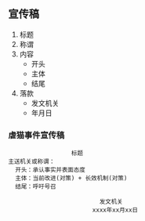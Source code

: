 ## 宣传稿
1. 标题
2. 称谓
3. 内容
    - 开头
    - 主体
    - 结尾
4. 落款
    - 发文机关
    - 年月日
### 虐猫事件宣传稿
```
                  标题
主送机关或称谓：
  开头：承认事实并表面态度
  主体：当前改进(对策) + 长效机制(对策)
  结尾：呼吁号召

                          发文机关
                        xxxx年xx月xx日
```